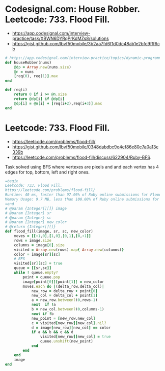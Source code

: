 # Codesignal.com: House Robber. Leetcode: 733. Flood Fill.

- https://app.codesignal.com/interview-practice/task/XBWN6DYRqPrKdMZs8/solutions
- https://gist.github.com/lbvf50mobile/3b2aa7fd6f1d0dc48ab1e2bfc9fff6cb

```Ruby
# https://app.codesignal.com/interview-practice/topics/dynamic-programming-basic
def houseRobber(nums)
    @dp = Array.new(nums.size)
    @n = nums
    [req(0), req(1)].max
end

def req(i)
    return 0 if i >= @n.size
    return @dp[i] if @dp[i]
    @dp[i] = @n[i] + [req(i+2),req(i+3)].max
end
```

# Leetcode: 733. Flood Fill.

- https://leetcode.com/problems/flood-fill/
- https://gist.github.com/lbvf50mobile/0348dabdbc9e4ef86e80c7a0a13e339b
- https://leetcode.com/problems/flood-fill/discuss/622904/Ruby-BFS.


Task solved using BFS where vertexes are pixels and and each  vertex has 4 edges for top, bottom, left and right ones. 

```Ruby
=begin
Leetcode: 733. Flood Fill.
https://leetcode.com/problems/flood-fill/
Runtime: 40 ms, faster than 97.06% of Ruby online submissions for Flood Fill.
Memory Usage: 9.7 MB, less than 100.00% of Ruby online submissions for Flood Fill.
=end
# @param {Integer[][]} image
# @param {Integer} sr
# @param {Integer} sc
# @param {Integer} new_color
# @return {Integer[][]}
def flood_fill(image, sr, sc, new_color)
    moves = [[-1,0],[1,0],[0,1],[0,-1]]
    rows = image.size
    columns = image[0].size
    visited = Array.new(rows).map{ Array.new(columns)}
    color = image[sr][sc]
    # BFS
    visited[sr][sc] = true
    queue = [[sr,sc]]
    while ! queue.empty?
        point = queue.pop
        image[point[0]][point[1]] = new_color
        moves.each do |(delta_row,delta_col)|
            new_row = delta_row + point[0]
            new_col = delta_col + point[1]
            a = new_row.between?(0,rows-1)
            next  if !a
            b = new_col.between?(0,columns-1)
            next if !b
            new_point = [new_row,new_col]
            c = visited[new_row][new_col].nil?
            d = image[new_row][new_col] == color
            if a && b && c && d
                visited[new_row][new_col] = true
                queue.unshift(new_point)
            end
        end
    end
    image
end
```
